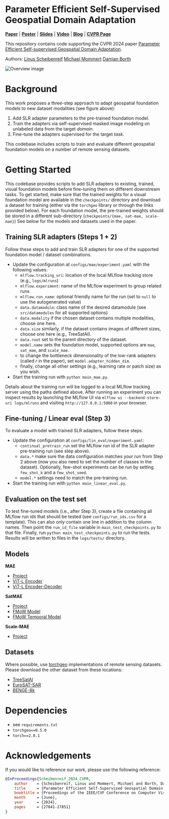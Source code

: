 # Parameter Efficient Self-Supervised Geospatial Domain Adaptation
**[Paper](https://openaccess.thecvf.com/content/CVPR2024/papers/Scheibenreif_Parameter_Efficient_Self-Supervised_Geospatial_Domain_Adaptation_CVPR_2024_paper.pdf)** | **[Poster](assets/16296_poster.pdf)** | **[Slides](https://cvpr.thecvf.com/media/cvpr-2024/Slides/31624.pdf)** | **[Video](https://www.youtube.com/watch?v=SwmF-m5IBEw&t=8s)** | **[Blog](https://hsg-aiml.github.io/2024/06/12/Parameter_Efficient_Self_Supervised_Geospatial_Domain_Adaptation.html)** | **[CVPR Page](https://cvpr.thecvf.com/virtual/2024/poster/31624)**

This repository contains code supporting the CVPR 2024 paper [Parameter Efficient Self-supervised Geospatial Domain Adaptation](https://openaccess.thecvf.com/content/CVPR2024/html/Scheibenreif_Parameter_Efficient_Self-Supervised_Geospatial_Domain_Adaptation_CVPR_2024_paper.html).

Authors: [Linus Scheibenreif](https://scheibenreif.github.io)    [Michael Mommert](https://mommermi.github.io) [Damian Borth](https://ics.unisg.ch/chairs/damian-borth-artificial-intelligence-and-machine-learning/)

![Overview image](assets/overview_v2.jpg "Method Overview")

# Background
This work proposes a three-step approach to adapt geospatial foundation models to new dataset modalities (see figure above):
1. Add SLR adapter parameters to the pre-trained foundation model.
2. Train the adapters via self-supervised masked image modeling on unlabeled data from the target *domain*.
3. Fine-tune the adapters supervised for the target *task*.

This codebase includes scripts to train and evaluate different geospatial foundation models on a number of remote sensing datasets.

# Getting Started
This codebase provides scripts to add SLR adapters to existing, trained, visual foundation models before fine-tuning them on different downstream tasks. To get started, make sure that the trained weights for a visual foundation model are available in the `checkpoints/` directory and download a dataset for training (either via the `torchgeo` library or through the links provided below). For each foundation model, the pre-trained weights should be stored in a different sub-directory (`checkpoints/{mae, sat-mae, scale-mae}`)
See below for the models and datasets used in the paper. 

## Training SLR adapters (Steps 1 + 2)
Follow these steps to add and train SLR adapters for one of the supported foundation model / dataset combinations.
* Update the configuration at `configs/mae/experiment.yaml` with the following values:
    * `mlflow.tracking_uri`: location of the local MLflow tracking store (e.g., `logs/mlruns`)
    * `mlflow.experiment`: name of the MLflow experiment to group related runs
    * `mlflow.run_name`: optional friendly name for the run (set to `null` to use the autogenerated value)
    * `data.datamodule`: class name of the desired datamodule (see `src/datamodules` for all supported options)
    * `data.modality` if the chosen dataset contains multiple modalities, choose one here.
    * `data.size` similarly, if the dataset contains images of different sizes, choose one here (e.g., TreeSatAI).
    * `data.root` set to the parent directory of the dataset.
    * `model.name` sets the foundation model, supported options are `mae`, `sat_mae`, and `scale_mae`.
    * to change the bottleneck dimensionality of the low-rank adapters (called *r* in the paper), set `model.adapter_hidden_dim`.
    * finally, change all other settings (e.g., learning rate or patch size) as you wish.
* Start the training run with `python main_mae.py`.

Details about the training run will be logged to a local MLflow tracking server using the paths defined above. After running an experiment you can inspect results by launching the MLflow UI via `mlflow ui --backend-store-uri logs/mlruns` and visiting `http://127.0.0.1:5000` in your browser.

## Fine-tuning / Linear eval (Step 3)
To evaluate a model with trained SLR adapters, follow these steps.
* Update the configuration at `configs/lin_eval/experiment.yaml`:
    * `continual_pretrain_run` set the MLflow run id of the SLR adapter pre-training run (see step above).
    * `data.*` make sure the data configuration matches your run from Step 2 above (now you also need to set the number of classes in the dataset). Optionally, few-shot experiments can be run by setting `few_shot_k` and a `few_shot_seed`. 
    * `model.*` settings need to match the pre-training run.
* Start the training run with `python main_linear_eval.py`.

## Evaluation on the test set

To test fine-tuned models (i.e., after Step 3), create a file containing all MLflow run ids that should be tested (see `configs/run_ids.csv` for a template). This can also only contain one line in addition to the column names. Then point the `run_id_file` variable in `main_test_checkpoints.py` to that file. Finally, run `python main_test_checkpoints.py` to run the tests. Results will be written to files in the `logs/tests/` directory.


## Models
**MAE**
* [Project](https://github.com/facebookresearch/mae)
* [ViT-L Encoder](https://dl.fbaipublicfiles.com/mae/pretrain/mae_pretrain_vit_large.pth)
* [ViT-L Encoder-Decoder](https://dl.fbaipublicfiles.com/mae/visualize/mae_visualize_vit_large.pth)

**SatMAE**
* [Project](https://github.com/sustainlab-group/SatMAE)
* [FMoW Model](https://zenodo.org/record/7369797/files/fmow_pretrain.pth)
* [FMoW Temporal Model](https://zenodo.org/record/7369797/files/pretrain_fmow_temporal.pth)

**Scale-MAE**
* [Project](https://github.com/bair-climate-initiative/scale-mae)

## Datasets
Where possible, use [torchgeo](https://github.com/microsoft/torchgeo) implementations of remote sensing datasets. Please download the other dataset from these locations:
* [TreeSatAI](https://zenodo.org/records/6598391)
* [EuroSAT-SAR](https://huggingface.co/datasets/wangyi111/EuroSAT-SAR)
* [BENGE-8k](https://github.com/HSG-AIML/ben-ge)


# Dependencies
* see `requirements.txt`
* `torchgeo==0.5.0`
* `torch==2.0.1`


# Acknowledgements
If you would like to reference our work, please use the following reference:
```bibtex
@InProceedings{Scheibenreif_2024_CVPR,
    author    = {Scheibenreif, Linus and Mommert, Michael and Borth, Damian},
    title     = {Parameter Efficient Self-Supervised Geospatial Domain Adaptation},
    booktitle = {Proceedings of the IEEE/CVF Conference on Computer Vision and Pattern Recognition (CVPR)},
    month     = {June},
    year      = {2024},
    pages     = {27841-27851}
}
```
